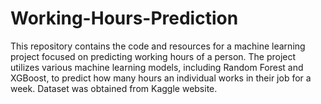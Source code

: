 # Working-Hours-Prediction
This repository contains the code and resources for a machine learning project focused on predicting working hours of a person. The project utilizes various machine learning models, including Random Forest and XGBoost, to predict how many hours an individual works in their job for a week. Dataset was obtained from Kaggle website.
